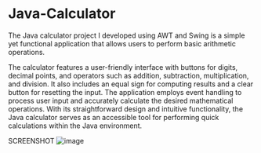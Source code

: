 # Java-Calculator
The Java calculator project I developed using AWT and Swing is a simple yet functional application that allows users to perform basic arithmetic operations.

The calculator features a user-friendly interface with buttons for digits, decimal points, and operators such as addition, subtraction, multiplication, and division. It also includes an equal sign for computing results and a clear button for resetting the input. The application employs event handling to process user input and accurately calculate the desired mathematical operations. With its straightforward design and intuitive functionality, the Java calculator serves as an accessible tool for performing quick calculations within the Java environment.

SCREENSHOT 
![image](https://github.com/Adityaeexe/Java-Calculator/assets/147992258/3f663306-683d-49fd-9e06-b6fc9e23db75)

